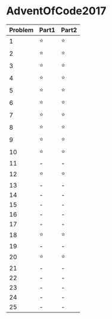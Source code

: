 # AdventOfCode2017

|Problem|Part1|Part2|
---|---|---
|1|⭐️|⭐️|
|2|⭐️|⭐️|
|3|⭐️|⭐️|
|4|⭐️|⭐️|
|5|⭐️|⭐️|
|6|⭐️|⭐️|
|7|⭐️|⭐️|
|8|⭐️|⭐️|
|9|⭐️|⭐️|
|10|⭐️|⭐️|
|11|-|-|
|12|⭐️|⭐️|
|13|-|-|
|14|-|-|
|15|-|-|
|16|-|-|
|17|-|-|
|18|⭐️|⭐️|
|19|-|-|
|20|⭐️|⭐️|
|21|-|-|
|22|-|-|
|23|-|-|
|24|-|-|
|25|-|-|

